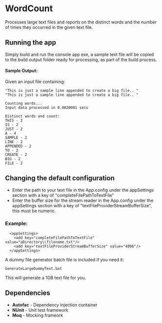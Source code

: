 # WordCount
Processes large text files and reports on the distinct words and the number of times they occurred in the given text file.
## Running the app
Simply build and run the console app exe, 
a sample text file will be copied to the build output folder ready for processing, as part of the build process.
#### Sample Output:
Given an input file containing:

    "This is just a sample line appended to create a big file.. "
    "This is just a sample line appended to create a big file.. "
```
Counting words...
Input data processed in 0.0020001 secs

Distinct words and count:
THIS - 2
IS - 2
JUST - 2
A - 4
SAMPLE - 2
LINE - 2
APPENDED - 2
TO - 2
CREATE - 2
BIG - 2
FILE - 2
```
## Changing the default configuration
 - Enter the path to your text file in the App.config under the appSettings section with a key of "completeFilePathToTextFile"
 - Enter the buffer size for the stream reader in the App.config under the appSettings section with a key of "textFileProviderStreamBufferSize", this must be numeric.

### Example:
```
  <appSettings>
    <add key="completeFilePathToTextFile" value="aDirectory\\filename.txt"/>
    <add key="textFileProviderStreamBufferSize" value="4096"/>
  </appSettings>
```
A dummy file generator batch file is included if you need it:

    GenerateLargeDummyText.bat
This will generate a 1GB text file for you.

## Dependencies
 - **Autofac** - Dependency injection container
 - **NUnit** - Unit test framework
 - **Moq** - Mocking frameork
